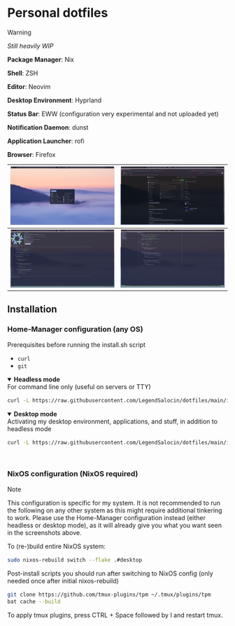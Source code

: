 # Personal dotfiles

> [!WARNING]  
> *Still heavily WIP*

<b>Package Manager</b>: Nix

<b>Shell</b>: ZSH

<b>Editor</b>: Neovim

<b>Desktop Environment</b>: Hyprland

<b>Status Bar</b>: EWW (configuration very experimental and not uploaded yet)

<b>Notification Daemon</b>: dunst

<b>Application Launcher</b>: rofi

<b>Browser</b>: Firefox


| ![Images](resources/2023-11-29-213212_hyprshot.png) | ![Images](resources/2023-11-29-203138_hyprshot.png) |
|:---:|:---:|
| ![Images](resources/2023-11-29-203408_hyprshot.png) | ![Images](resources/2023-11-29-203439_hyprshot.png) |

## Installation

### Home-Manager configuration (any OS)
Prerequisites before running the install.sh script
* `curl`
* `git`

<details open>
  <summary><b>Headless mode</b></summary>
  For command line only (useful on servers or TTY)
  
  ```sh 
  curl -L https://raw.githubusercontent.com/LegendSalocin/dotfiles/main/install.sh | sh -s headless
  ```
</details>

<details open>
  <summary><b>Desktop mode</b></summary>
  Activating my desktop environment, applications, and stuff, in addition to headless mode
  
  ```sh
  curl -L https://raw.githubusercontent.com/LegendSalocin/dotfiles/main/install.sh | sh -s desktop
  ```
</details>

<br/>

### NixOS configuration (NixOS required)

> [!NOTE]  
> This configuration is specific for my system. It is not recommended to run the following on any other system as this might require additional tinkering to work. Please use the Home-Manager configuration instead (either headless or desktop mode), as it will already give you what you want seen in the screenshots above.

To (re-)build entire NixOS system:
```sh
sudo nixos-rebuild switch --flake .#desktop
```

Post-install scripts you should run after switching to NixOS config (only needed once after initial nixos-rebuild)
```sh
git clone https://github.com/tmux-plugins/tpm ~/.tmux/plugins/tpm
bat cache --build
```
To apply tmux plugins, press CTRL + Space followed by I and restart tmux.

